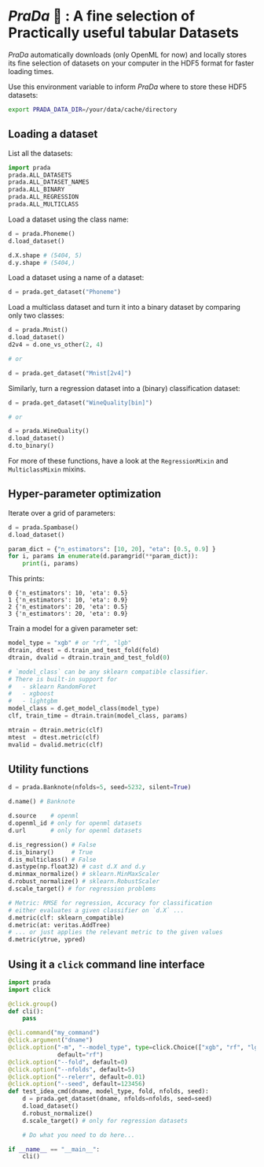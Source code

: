 # *PraDa* :gem: : A fine selection of **Pra**ctically useful tabular **Da**tasets

*PraDa* automatically downloads (only OpenML for now) and locally stores its fine
selection of datasets on your computer in the HDF5 format for faster loading
times.

Use this environment variable to inform *PraDa* where to store these HDF5
datasets:

```sh
export PRADA_DATA_DIR=/your/data/cache/directory
```

## Loading a dataset

List all the datasets:
```python
import prada
prada.ALL_DATASETS
prada.ALL_DATASET_NAMES
prada.ALL_BINARY
prada.ALL_REGRESSION
prada.ALL_MULTICLASS
```

Load a dataset using the class name:
```python
d = prada.Phoneme()
d.load_dataset()

d.X.shape # (5404, 5)
d.y.shape # (5404,)
```

Load a dataset using a name of a dataset:
```python
d = prada.get_dataset("Phoneme")
```

Load a multiclass dataset and turn it into a binary dataset by comparing only
two classes:
```python
d = prada.Mnist()
d.load_dataset()
d2v4 = d.one_vs_other(2, 4)

# or

d = prada.get_dataset("Mnist[2v4]")
```

Similarly, turn a regression dataset into a (binary) classification dataset:
```python
d = prada.get_dataset("WineQuality[bin]")

# or

d = prada.WineQuality()
d.load_dataset()
d.to_binary()
```

For more of these functions, have a look at the `RegressionMixin` and
`MulticlassMixin` mixins.


## Hyper-parameter optimization

Iterate over a grid of parameters:
```python
d = prada.Spambase()
d.load_dataset()

param_dict = {"n_estimators": [10, 20], "eta": [0.5, 0.9] }
for i, params in enumerate(d.paramgrid(**param_dict)):
    print(i, params)
```

This prints:
```
0 {'n_estimators': 10, 'eta': 0.5}
1 {'n_estimators': 10, 'eta': 0.9}
2 {'n_estimators': 20, 'eta': 0.5}
3 {'n_estimators': 20, 'eta': 0.9}
```

Train a model for a given parameter set:
```python
model_type = "xgb" # or "rf", "lgb"
dtrain, dtest = d.train_and_test_fold(fold)
dtrain, dvalid = dtrain.train_and_test_fold(0)

# `model_class` can be any sklearn compatible classifier.
# There is built-in support for
#   - sklearn RandomForet
#   - xgboost
#   - lightgbm
model_class = d.get_model_class(model_type)
clf, train_time = dtrain.train(model_class, params)

mtrain = dtrain.metric(clf)
mtest  = dtest.metric(clf)
mvalid = dvalid.metric(clf)
```


## Utility functions

```python
d = prada.Banknote(nfolds=5, seed=5232, silent=True)

d.name() # Banknote

d.source    # openml
d.openml_id # only for openml datasets
d.url       # only for openml datasets

d.is_regression() # False
d.is_binary()     # True
d.is_multiclass() # False
d.astype(np.float32) # cast d.X and d.y
d.minmax_normalize() # sklearn.MinMaxScaler
d.robust_normalize() # sklearn.RobustScaler
d.scale_target() # for regression problems

# Metric: RMSE for regression, Accuracy for classification
# either evaluates a given classifier on `d.X` ...
d.metric(clf: sklearn_compatible)
d.metric(at: veritas.AddTree)
# ... or just applies the relevant metric to the given values
d.metric(ytrue, ypred)
```

## Using it a `click` command line interface

```python
import prada
import click

@click.group()
def cli():
    pass

@cli.command("my_command")
@click.argument("dname")
@click.option("-m", "--model_type", type=click.Choice(["xgb", "rf", "lgb"]),
              default="rf")
@click.option("--fold", default=0)
@click.option("--nfolds", default=5)
@click.option("--relerr", default=0.01)
@click.option("--seed", default=123456)
def test_idea_cmd(dname, model_type, fold, nfolds, seed):
    d = prada.get_dataset(dname, nfolds=nfolds, seed=seed)
    d.load_dataset()
    d.robust_normalize()
    d.scale_target() # only for regression datasets

    # Do what you need to do here...

if __name__ == "__main__":
    cli()
```
